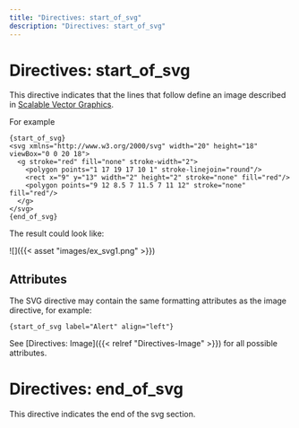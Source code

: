 ```yaml
---
title: "Directives: start_of_svg"
description: "Directives: start_of_svg"
---
```


# Directives: start_of_svg

This directive indicates that the lines that follow define an image
described in [Scalable Vector Graphics](https://...).

For example

    {start_of_svg}
    <svg xmlns="http://www.w3.org/2000/svg" width="20" height="18" viewBox="0 0 20 18">
      <g stroke="red" fill="none" stroke-width="2">
        <polygon points="1 17 19 17 10 1" stroke-linejoin="round"/>
        <rect x="9" y="13" width="2" height="2" stroke="none" fill="red"/>
        <polygon points="9 12 8.5 7 11.5 7 11 12" stroke="none" fill="red"/>
      </g>
    </svg>
    {end_of_svg}

The result could look like:

![]({{< asset "images/ex_svg1.png" >}})

## Attributes

The SVG directive may contain the same formatting attributes as the
image directive, for example:

    {start_of_svg label="Alert" align="left"}

See [Directives: Image]({{< relref "Directives-Image" >}}) for all
possible attributes.

# Directives: end_of_svg

This directive indicates the end of the svg section.


